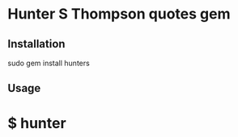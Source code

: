 Hunter S Thompson quotes gem
============================

Installation
------------

sudo gem install hunters


Usage
-----

# $ hunter
